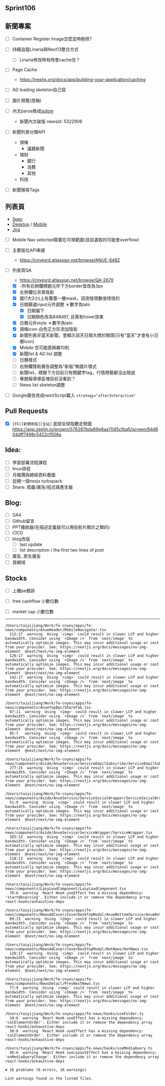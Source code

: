 ## Sprint106

## 新聞專案

* [ ] Container Register Image怎麼定時刪除?
* [ ] 持續追蹤Linaria與Next13整合方式
	* [ ] Linaria修改時有時會cache住？
 * [ ] Page Cache
	 * https://nextjs.org/docs/app/building-your-application/caching
* [ ] AD loading skeleton自己寫
* [ ] 圖片預覽(燈箱)
* [ ] 內文parse換成[jsdom](https://www.npmjs.com/package/jsdom)
	* 新聞內文破版 newsId:   5322906  
* [ ]  新聞列表分類API
	* 頭條
		* 議題新聞
	* 理財
		* 銀行
		* 消費
		* 其他
	* 科技
 
* [ ] 新聞搜尋Tags

## 列表頁
* [Spec](https://cnyesrd.atlassian.net/wiki/spaces/PS/pages/2143387649)
* [Desktop](https://app.zeplin.io/project/576287bda89e8aa7045cfba5/screen/64bf3d5ab80488509d649a7e) /  [Mobile](https://app.zeplin.io/project/576287bda89e8aa7045cfba5/screen/64d0b64c955b232302230055)
 * [Jira](https://cnyesrd.atlassian.net/browse/ANUE-8330)

* [ ] Mobile Nav selected需要在可視範圍(目前選取的可能會overflow)
* [ ] 主要版位API串接
	* https://cnyesrd.atlassian.net/browse/ANUE-8482
* [ ] 列表頁QA
	* https://cnyesrd.atlassian.net/browse/QA-2670
	* [x] -所有右側欄標題元件下方border皆改為3px
	* [x] 左側欄位背景陰影
	* [x] 圖(1大2小)上有覆蓋一層mask，回測發現數值怪怪的
	* [x] 日期篩選input元件調整 ＊數字為lato
		* [x] 日期偏下
		* [x] 日期顏色改為848d97, 且需有hover效果
	* [x] 日曆元件style ＊數字為lato
	* [x] 頭條icon-白色正方形添加陰影
	* [x] 新聞列表非當天新聞，會顯示該天日期大標於開頭(只有“當天”才會有小日曆icon)
	* [x] Mobile 您可能感興趣10則
	* [x] 新聞list & AD list 調整
	* [ ] 日曆樣式
	* [ ] 右側欄贊助廣告調整為”新版“無圖片樣式
	* [ ] 新聞list，標題下方目前只有關鍵字tag，行情標籤都沒出現過
	* [ ] 專題報導導區塊目前沒看到？
	* [ ] News list skeleton調整
* [ ] Google廣告改成next/Script載入
	`strategy="afterInteractive"`


##  Pull Requests
* [x] `[FE][新聞改版][全站]` 底部全球指數走勢圖
	https://app.zeplin.io/project/576287bda89e8aa7045cfba5/screen/64d604dff7498c5422cf508a


## Idea:
* [ ] 學習部署流程課程
* [ ] linux排程
* [ ] 月報價與總經資料疊圖
* [ ] 從開一個nexjs turbopack
* [ ] Share: 爬蟲/廣告/程式碼產生器

## Blog: 
* [ ] GA4
* [ ] Github留言
* [ ] PPT播放器(在描述定義就可以用投影片顯示之類的)
* [ ] CICD
* [ ] blog改版
	* [ ] last update
	* [ ] list description / the first two lines of post
* [ ] 廣告, 原生廣告
* [ ] 買網域

## Stocks
* [ ] 上櫃pe錯誤
* [ ] free cashflow 小數位數
* [ ] market cap 小數位數


****
```
/Users/taiyijiang/Work/fe-cnyes/apps/fe-news/components/AnueHeader/MobileNavigator.tsx
  112:17  warning  Using `<img>` could result in slower LCP and higher bandwidth. Consider using `<Image />` from `next/image` to automatically optimize images. This may incur additional usage or cost from your provider. See: https://nextjs.org/docs/messages/no-img-element  @next/next/no-img-element
  126:17  warning  Using `<img>` could result in slower LCP and higher bandwidth. Consider using `<Image />` from `next/image` to automatically optimize images. This may incur additional usage or cost from your provider. See: https://nextjs.org/docs/messages/no-img-element  @next/next/no-img-element
  142:17  warning  Using `<img>` could result in slower LCP and higher bandwidth. Consider using `<Image />` from `next/image` to automatically optimize images. This may incur additional usage or cost from your provider. See: https://nextjs.org/docs/messages/no-img-element  @next/next/no-img-element

/Users/taiyijiang/Work/fe-cnyes/apps/fe-news/components/AnueTopBar/ShareTab.tsx
  87:11  warning  Using `<img>` could result in slower LCP and higher bandwidth. Consider using `<Image />` from `next/image` to automatically optimize images. This may incur additional usage or cost from your provider. See: https://nextjs.org/docs/messages/no-img-element  @next/next/no-img-element
  95:7   warning  Using `<img>` could result in slower LCP and higher bandwidth. Consider using `<Image />` from `next/image` to automatically optimize images. This may incur additional usage or cost from your provider. See: https://nextjs.org/docs/messages/no-img-element  @next/next/no-img-element

/Users/taiyijiang/Work/fe-cnyes/apps/fe-news/components/Aside/AnueService/ServiceEmailSubscribe/ServiceEmailSubscribe.tsx
  277:15  warning  Using `<img>` could result in slower LCP and higher bandwidth. Consider using `<Image />` from `next/image` to automatically optimize images. This may incur additional usage or cost from your provider. See: https://nextjs.org/docs/messages/no-img-element  @next/next/no-img-element

/Users/taiyijiang/Work/fe-cnyes/apps/fe-news/components/Aside/AnueService/ServiceSocialWrapper/ServiceSocialWrapper.tsx
  51:9  warning  Using `<img>` could result in slower LCP and higher bandwidth. Consider using `<Image />` from `next/image` to automatically optimize images. This may incur additional usage or cost from your provider. See: https://nextjs.org/docs/messages/no-img-element  @next/next/no-img-element

/Users/taiyijiang/Work/fe-cnyes/apps/fe-news/components/Aside/AnueService/ServiceWrapper/ServiceWrapper.tsx
  103:13  warning  Using `<img>` could result in slower LCP and higher bandwidth. Consider using `<Image />` from `next/image` to automatically optimize images. This may incur additional usage or cost from your provider. See: https://nextjs.org/docs/messages/no-img-element  @next/next/no-img-element
  118:13  warning  Using `<img>` could result in slower LCP and higher bandwidth. Consider using `<Image />` from `next/image` to automatically optimize images. This may incur additional usage or cost from your provider. See: https://nextjs.org/docs/messages/no-img-element  @next/next/no-img-element

/Users/taiyijiang/Work/fe-cnyes/apps/fe-news/components/LazyLoadComponent/LazyLoadComponent.tsx
  70:6  warning  React Hook useEffect has a missing dependency: 'startObserving'. Either include it or remove the dependency array  react-hooks/exhaustive-deps

/Users/taiyijiang/Work/fe-cnyes/apps/fe-news/components/NewsAdCover/CoverDeskTopModal/AnueBottomService/AnueBottomService.tsx
  89:13  warning  Using `<img>` could result in slower LCP and higher bandwidth. Consider using `<Image />` from `next/image` to automatically optimize images. This may incur additional usage or cost from your provider. See: https://nextjs.org/docs/messages/no-img-element  @next/next/no-img-element

/Users/taiyijiang/Work/fe-cnyes/apps/fe-news/components/NewsAdCover/CoverDeskTopModal/HotNews/HotNews.tsx
  126:17  warning  Using `<img>` could result in slower LCP and higher bandwidth. Consider using `<Image />` from `next/image` to automatically optimize images. This may incur additional usage or cost from your provider. See: https://nextjs.org/docs/messages/no-img-element  @next/next/no-img-element

/Users/taiyijiang/Work/fe-cnyes/apps/fe-news/components/NewsDetail/PrevNextNews.tsx
  77:9  warning  Using `<img>` could result in slower LCP and higher bandwidth. Consider using `<Image />` from `next/image` to automatically optimize images. This may incur additional usage or cost from your provider. See: https://nextjs.org/docs/messages/no-img-element  @next/next/no-img-element

/Users/taiyijiang/Work/fe-cnyes/apps/fe-news/hooks/useFolder.ts
  34:6  warning  React Hook useEffect has a missing dependency: 'calElementOrder'. Either include it or remove the dependency array  react-hooks/exhaustive-deps
  38:6  warning  React Hook useEffect has a missing dependency: 'calElementOrder'. Either include it or remove the dependency array  react-hooks/exhaustive-deps

/Users/taiyijiang/Work/fe-cnyes/apps/fe-news/hooks/useMediaQuery.ts
  40:6  warning  React Hook useLayoutEffect has a missing dependency: 'onMediaQueryChange'. Either include it or remove the dependency array  react-hooks/exhaustive-deps

✖ 16 problems (0 errors, 16 warnings)

Lint warnings found in the listed files.

```

